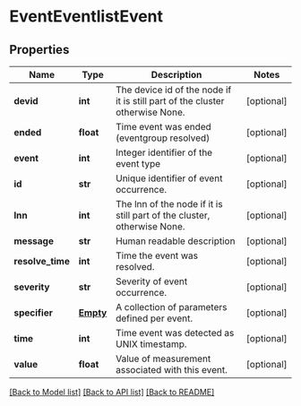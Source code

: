 # EventEventlistEvent

## Properties
Name | Type | Description | Notes
------------ | ------------- | ------------- | -------------
**devid** | **int** | The device id of the node if it is still part of the cluster otherwise None. | [optional] 
**ended** | **float** | Time event was ended (eventgroup resolved) | [optional] 
**event** | **int** | Integer identifier of the event type | [optional] 
**id** | **str** | Unique identifier of event occurrence. | [optional] 
**lnn** | **int** | The lnn of the node if it is still part of the cluster, otherwise None. | [optional] 
**message** | **str** | Human readable description | [optional] 
**resolve_time** | **int** | Time the event was resolved. | [optional] 
**severity** | **str** | Severity of event occurrence. | [optional] 
**specifier** | [**Empty**](Empty.md) | A collection of parameters defined per event. | [optional] 
**time** | **int** | Time event was detected as UNIX timestamp. | [optional] 
**value** | **float** | Value of measurement associated with this event. | [optional] 

[[Back to Model list]](../README.md#documentation-for-models) [[Back to API list]](../README.md#documentation-for-api-endpoints) [[Back to README]](../README.md)


